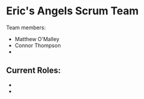 # Eric's Angels Scrum Team

Team members:
- Matthew O'Malley
- Connor Thompson
-

Current Roles:
-
-
-
